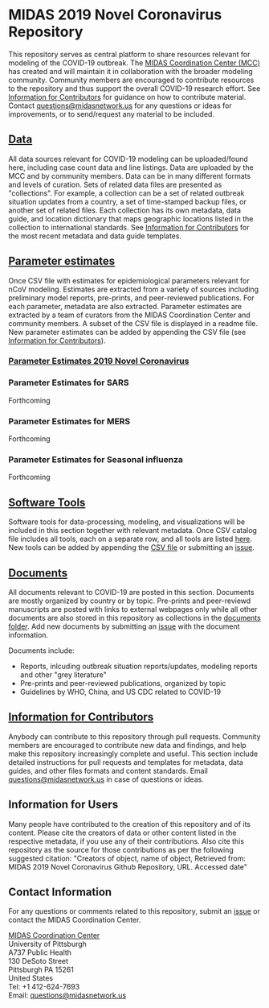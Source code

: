 # MIDAS 2019 Novel Coronavirus Repository
This repository serves as central platform to share resources relevant for modeling of the COVID-19 outbreak. The [MIDAS Coordination Center (MCC)](https://midasnetwork.us/mcc/) has created and will maintain it in collaboration with the broader modeling community. Community members are encouraged to contribute resources to the repository and thus support the overall COVID-19 research effort. See [Information for Contributors](https://github.com/midas-network/COVID-19/wiki/Information-for-Contributors) for guidance on how to contribute material. Contact questions@midasnetwork.us for any questions or ideas for improvements, or to send/request any material to be included. 

## [Data](https://github.com/midas-network/COVID-19/wiki/Data)
All data sources relevant for COVID-19 modeling can be uploaded/found here, including case count data and line listings. Data are uploaded by the MCC and by community members. Data can be in many different formats and levels of curation. Sets of related data files are presented as "collections". For example, a collection can be a set of related outbreak situation updates from a country, a set of time-stamped backup files, or another set of related files. Each collection has its own metadata, data guide, and location dictionary that maps geographic locations listed in the collection to international standards. See [Information for Contributors](https://github.com/midas-network/COVID-19/wiki/Information-for-Contributors) for the most recent metadata and data guide templates. 

## [Parameter estimates](https://github.com/midas-network/COVID-19)
Once CSV file with estimates for epidemiological parameters relevant for nCoV modeling. Estimates are extracted from a variety of sources including preliminary model reports, pre-prints, and peer-reviewed publications. For each parameter, metadata are also extracted. Parameter estimates are extracted by a team of curators from the MIDAS Coordination Center and community members. A subset of the CSV file is displayed in a readme file. New parameter estimates can be added by appending the CSV file (see [Information for Contributors](https://github.com/midas-network/COVID-19/wiki/Information-for-Contributors)).

### [Parameter Estimates 2019 Novel Coronavirus](https://github.com/midas-network/COVID-19/tree/master/parameter_estimates/2019_novel_coronavirus)

### Parameter Estimates for SARS
Forthcoming
### Parameter Estimates for MERS
Forthcoming
### Parameter Estimates for Seasonal influenza
Forthcoming

## [Software Tools](https://github.com/midas-network/COVID-19/wiki/Software-Tools)
Software tools for data-processing, modeling, and visualizations will be included in this section together with relevant metadata. Once CSV catalog file includes all tools, each on a separate row, and all tools are listed [here](https://github.com/midas-network/COVID-19/wiki/Software-Tools). New tools can be added by appending the [CSV file](https://github.com/midas-network/COVID-19/blob/master/software_tools/software_catalog.csv) or submitting an [issue](https://github.com/midas-network/COVID-19/issues). 

## [Documents](https://github.com/midas-network/COVID-19/wiki/Documents)
All documents relevant to COVID-19 are posted in this section. Documents are mostly organized by country or by topic. Pre-prints and peer-reviewd manuscripts are posted with links to external webpages only while all other documents are also stored in this repository as collections in the [documents folder](https://github.com/midas-network/COVID-19/tree/master/Documents). Add new documents by submitting an [issue](https://github.com/midas-network/COVID-19/issues) with the document information.

Documents include:
* Reports, inlcuding outbreak situation reports/updates, modeling reports and other "grey literature"
* Pre-prints and peer-reviewed publications, organized by topic
* Guidelines by WHO, China, and US CDC related to COVID-19

## [Information for Contributors](https://github.com/midas-network/COVID-19/wiki/Information-for-Contributors)
Anybody can contribute to this repository through pull requests. Community members are encouraged to contribute new data and findings, and help make this repository increasingly complete and useful. This section include detailed instructions for pull requests and templates for metadata, data guides, and other files formats and content standards. Email questions@midasnetwork.us in case of questions or ideas. 

## Information for Users
Many people have contributed to the creation of this repository and of its content. Please cite the creators of data or other content listed in the respective metadata, if you use any of their contributions. Also cite this repository as the source for those contributions as per the following suggested citation: "Creators of object, name of object, Retrieved from: MIDAS 2019 Novel Coronavirus Github Repository, URL. Accessed date"

## Contact Information
For any questions or comments related to this repository, submit an [issue](https://github.com/midas-network/COVID-19/issues) or contact the MIDAS Coordination Center. 

[MIDAS Coordination Center](https://midasnetwork.us/mcc/)  
University of Pittsburgh  
A737 Public Health  
130 DeSoto Street  
Pittsburgh PA 15261  
United States  
Tel: +1 412-624-7693  
Email: questions@midasnetwork.us



